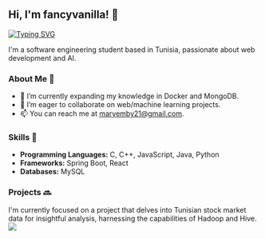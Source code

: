 ## Hi, I'm fancyvanilla! 👋

[![Typing SVG](https://readme-typing-svg.demolab.com?font=Fira+Code&pause=1000&random=false&width=435&lines=React+Developer;Aspiring+Full-Stack+Engineer;AI+Enthusiast;Love+Learning+New+Things)](https://git.io/typing-svg)

I'm a software engineering student based in Tunisia, passionate about web development and AI.

### About Me 🙌

- 🌱 I’m currently expanding my knowledge in Docker and MongoDB.
- 👯 I’m eager to collaborate on web/machine learning projects.
- 📫 You can reach me at maryemby21@gmail.com.

### Skills 🚀

- **Programming Languages:** C, C++, JavaScript, Java, Python 
- **Frameworks:** Spring Boot, React
- **Databases:** MySQL

### Projects 🔜
I'm currently focused on a project that delves into Tunisian stock market data for insightful analysis, harnessing the capabilities of Hadoop and Hive.
![](https://komarev.com/ghpvc/?username=fancyvanilla&label=PROFILE+VIEWS)
<!--
**fancyvanilla/fancyvanilla** is a ✨ _special_ ✨ repository because its `README.md` (this file) appears on your GitHub profile.

Here are some ideas to get you started:

- 🔭 I’m currently working on ...
- 🌱 I’m currently learning ...
- 👯 I’m looking to collaborate on ...
- 🤔 I’m looking for help with ...
- 💬 Ask me about ...
- 📫 How to reach me: ...
- 😄 Pronouns: ...
- ⚡ Fun fact: ...
-->
